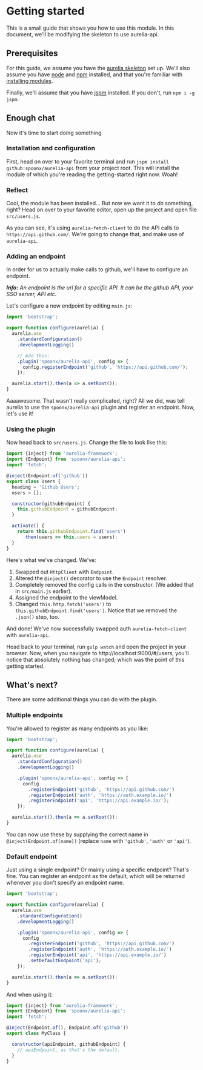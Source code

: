 # Getting started
This is a small guide that shows you how to use this module.
In this document, we'll be modifying the skeleton to use aurelia-api.

## Prerequisites
For this guide, we assume you have the [aurelia skeleton](https://github.com/aurelia/skeleton-navigation) set up.
We'll also assume you have [node](https://nodejs.org/en/) and [npm](https://www.npmjs.com/) installed, and that you're familiar with [installing modules](https://docs.npmjs.com/).

Finally, we'll assume that you have [jspm](jspm.io) installed. If you don't, run `npm i -g jspm`.

## Enough chat
Now it's time to start doing something

### Installation and configuration
First, head on over to your favorite terminal and run `jspm install github:spoonx/aurelia-api` from your project root.
This will install the module of which you're reading the getting-started right now. Woah!

### Reflect
Cool, the module has been installed... But now we want it to _do_ something, right?
Head on over to your favorite editor, open up the project and open file `src/users.js`.

As you can see, it's using `aurelia-fetch-client` to do the API calls to `https://api.github.com/`.
We're going to change that, and make use of `aurelia-api`.

### Adding an endpoint
In order for us to actually make calls to github, we'll have to configure an endpoint.

_**Info:** An endpoint is the url for a specific API. It can be the github API, your SSO server, API etc._

Let's configure a new endpoint by editing `main.js`:

```js
import 'bootstrap';

export function configure(aurelia) {
  aurelia.use
    .standardConfiguration()
    .developmentLogging()

    // Add this:
    .plugin('spoonx/aurelia-api', config => {
      config.registerEndpoint('github', 'https://api.github.com/');
    });

  aurelia.start().then(a => a.setRoot());
}
```

Aaaawesome. That wasn't really complicated, right?
All we did, was tell aurelia to use the `spoonx/aurelia-api` plugin and register an endpoint. Now, let's use it!

### Using the plugin
Now head back to `src/users.js`. Change the file to look like this:

```javascript
import {inject} from 'aurelia-framework';
import {Endpoint} from 'spoonx/aurelia-api';
import 'fetch';

@inject(Endpoint.of('github'))
export class Users {
  heading = 'Github Users';
  users = [];

  constructor(githubEndpoint) {
    this.githubEndpoint = githubEndpoint;
  }

  activate() {
    return this.githubEndpoint.find('users')
      .then(users => this.users = users);
  }
}
```

Here's what we've changed. We've:

1. Swapped out `HttpClient` with `Endpoint`.
2. Altered the `@inject()` decorator to use the `Endpoint` resolver.
3. Completely removed the config calls in the constructor. (We added that in `src/main.js` earlier).
4. Assigned the endpoint to the viewModel.
5. Changed `this.http.fetch('users')` to `this.githubEndpoint.find('users')`. Notice that we removed the `.json()` step, too.

And done! We've now successfully swapped auth `aurelia-fetch-client` with `aurelia-api`.

Head back to your terminal, run `gulp watch` and open the project in your browser. Now, when you navigate to http://localhost:9000/#/users, you'll notice that absolutely nothing has changed; which was the point of this getting started.

## What's next?
There are some additional things you can do with the plugin.

### Multiple endpoints
You're allowed to register as many endpoints as you like:

```js
import 'bootstrap';

export function configure(aurelia) {
  aurelia.use
    .standardConfiguration()
    .developmentLogging()

    .plugin('spoonx/aurelia-api', config => {
      config
        .registerEndpoint('github', 'https://api.github.com/')
        .registerEndpoint('auth', 'https://auth.example.io/')
        .registerEndpoint('api', 'https://api.example.io/');
    });

  aurelia.start().then(a => a.setRoot());
}
```

You can now use these by supplying the correct name in `@inject(Endpoint.of(name))` (replace `name` with `'github'`, `'auth'` or `'api'`).

### Default endpoint
Just using a single endpoint? Or mainly using a specific endpoint? That's fine.
You can register an endpoint as the default, which will be returned whenever you don't specify an endpoint name.


```js
import 'bootstrap';

export function configure(aurelia) {
  aurelia.use
    .standardConfiguration()
    .developmentLogging()

    .plugin('spoonx/aurelia-api', config => {
      config
        .registerEndpoint('github', 'https://api.github.com/')
        .registerEndpoint('auth', 'https://auth.example.io/')
        .registerEndpoint('api', 'https://api.example.io/')
        .setDefaultEndpoint('api');
    });

  aurelia.start().then(a => a.setRoot());
}
```

And when using it:

```javascript
import {inject} from 'aurelia-framework';
import {Endpoint} from 'spoonx/aurelia-api';
import 'fetch';

@inject(Endpoint.of(), Endpoint.of('github'))
export class MyClass {

  constructor(apiEndpoint, githubEndpoint) {
    // apiEndpoint, as that's the default.
  }
}
```
